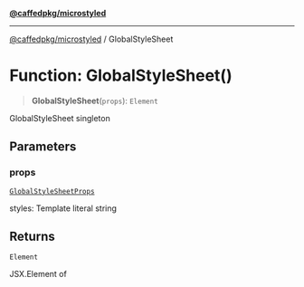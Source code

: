 [**@caffedpkg/microstyled**](../README.md)

***

[@caffedpkg/microstyled](../globals.md) / GlobalStyleSheet

# Function: GlobalStyleSheet()

> **GlobalStyleSheet**(`props`): `Element`

GlobalStyleSheet singleton

## Parameters

### props

[`GlobalStyleSheetProps`](../interfaces/GlobalStyleSheetProps.md)

styles: Template literal string

## Returns

`Element`

JSX.Element of <style/> for use in App layout

## Defined in

[src/MicroStyled.tsx:164](https://github.com/caffed/microstyled/blob/0e0d0d91e7aa2e3a4202341d6352feeb008d9de4/src/MicroStyled.tsx#L164)
